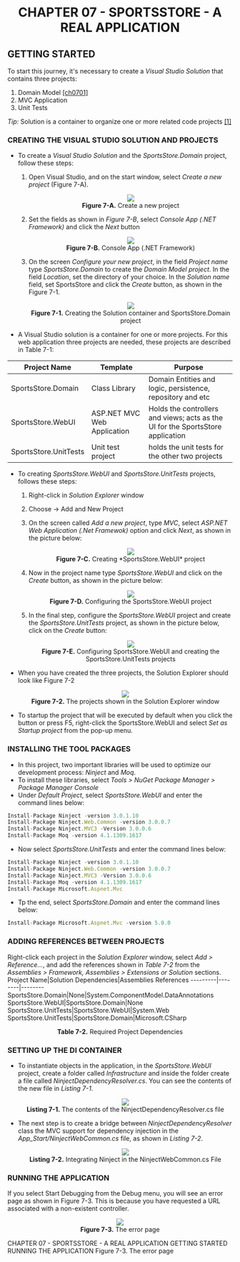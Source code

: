 <h1 align="center">
    CHAPTER 07 - SPORTSSTORE - A REAL APPLICATION
</h1>

## GETTING STARTED
To start this journey, it's necessary to create a *Visual Studio Solution* that contains three projects: 
1. Domain Model [[ch0701]](Issues/ch0701-domain-model.md)
2. MVC Application
3. Unit Tests  

*Tip:* Solution is a container to organize one or more related code projects [[1]](https://docs.microsoft.com/en-us/visualstudio/get-started/tutorial-projects-solutions?view=vs-2022)  

### CREATING THE VISUAL STUDIO SOLUTION AND PROJECTS
* To create a *Visual Studio Solution* and the *SportsStore.Domain* project, follow these steps:
    1. Open Visual Studio, and on the start window, select *Create a new project* (Figure 7-A).
        <p align="center">
            <img src="ch07-Pictures/Figure 7-A.png" /><br />
            <b>Figure 7-A.</b> Create a new project
        </p>  
    2. Set the fields as shown in *Figure 7-B*, select *Console App (.NET Framework)* and click the *Next* button
        <p align="center">
            <img src="ch07-Pictures/Figure 7-B.png" /><br />
            <b>Figure 7-B.</b> Console App (.NET Framework)
        </p>  
    3. On the screen *Configure your new project*, in the field *Project name* type *SportsStore.Domain* to create the *Domain Model project*. In the field *Location*, set the directory of your choice. In the *Solution name* field, set SportsStore and click the *Create* button, as shown in the Figure 7-1.
        <p align="center">
            <img src="ch07-Pictures/Figure 7-1.png" /><br />
            <b>Figure 7-1.</b> Creating the Solution container and SportsStore.Domain project
        </p>  

* A Visual Studio solution is a container for one or more projects. For this web application three projects are needed, these projects are described in Table 7-1:

**Project Name**|**Template**|**Purpose**
----------------|------------|------------
SportsStore.Domain|Class Library|Domain Entities and logic, persistence, repository and etc
SportsStore.WebUI|ASP.NET MVC Web Application|Holds the controllers and views; acts as the UI for the SportsStore application
SportsStore.UnitTests|Unit test project|holds the unit tests for the other two projects    

* To creating *SportsStore.WebUI* and *SportsStore.UnitTests* projects, follows these steps:
    1. Right-click in *Solution Explorer* window
    2. Choose -> Add and New Project
    3. On the screen called *Add a new project*, type *MVC*, select *ASP.NET Web Application (.Net Framewok)* option and click *Next*, as shown in the picture below:
        <p align="center">
            <img src="ch07-Pictures/Figure 7-C.png" /><br />
            <b>Figure 7-C.</b> Creating *SportsStore.WebUI* project
        </p>  

    4. Now in the project name type *SportsStore.WebUI* and click on the *Create* button, as shown in the picture below:
        <p align="center">
            <img src="ch07-Pictures/Figure 7-D.png" /><br />
            <b>Figure 7-D.</b> Configuring the SportsStore.WebUI project
        </p>  

    5. In the final step, configure the *SportsStore.WebUI* project and  create the *SportsStore.UnitTests* project, as shown in the picture below, click on the *Create* button: 
        <p align="center">
            <img src="ch07-Pictures/Figure 7-E.png" /><br />
            <b>Figure 7-E.</b> Configuring SportsStore.WebUI and creating the SportsStore.UnitTests projects
        </p>  

* When you have created the three projects, the Solution Explorer should look like Figure 7-2
    <p align="center">
        <img src="ch07-Pictures/Figure 7-2.png" /><br />
        <b>Figure 7-2.</b> The projects shown in the Solution Explorer window
    </p>  

* To startup the project that will be executed by default when you click the button or press F5, right-click the SportsStore.WebUI and select *Set as Startup project* from the pop-up menu.

### INSTALLING THE TOOL PACKAGES
* In this project, two important libraries will be used to optimize our development process: *Ninject* and *Moq*.
* To install these libraries, select *Tools > NuGet Package Manager > Package Manager Console*
* Under *Default Project*, select *SportsStore.WebUI* and enter the command lines below:
```js
Install-Package Ninject -version 3.0.1.10
Install-Package Ninject.Web.Common -version 3.0.0.7
Install-Package Ninject.MVC3 -Version 3.0.0.6
Install-Package Moq -version 4.1.1309.1617
```  

* Now select *SportsStore.UnitTests* and enter the command lines below:
```js
Install-Package Ninject -version 3.0.1.10
Install-Package Ninject.Web.Common -version 3.0.0.7
Install-Package Ninject.MVC3 -Version 3.0.0.6
Install-Package Moq -version 4.1.1309.1617
Install-Package Microsoft.Aspnet.Mvc 
```  

* Tp the end, select *SportsStore.Domain* and enter the command lines below:
```js
Install-Package Microsoft.Aspnet.Mvc -version 5.0.0
```  

### ADDING REFERENCES BETWEEN PROJECTS
Right-click each project in the *Solution Explorer* window, select *Add > Reference...*, and add the references shown in *Table 7-2* from the *Assemblies > Framework, Assemblies > Extensions or Solution* sections.
Project Name|Solution Dependencies|Assemblies References
---------|--------|--------
SportsStore.Domain|None|System.ComponentModel.DataAnnotations
SportsStore.WebUI|SportsStore.Domain|None
SportsStore.UnitTests|SportsStore.WebUI|System.Web
SportsStore.UnitTests|SportsStore.Domain|Microsoft.CSharp  
<p align="center">
    <b>Table 7-2.</b> Required Project Dependencies
</p>  

### SETTING UP THE DI CONTAINER
* To instantiate objects in the application, in the *SportsStore.WebUI* project, create a folder called *Infrastructure* and inside the folder create a file called *NinjectDependencyResolver.cs*. You can see the contents of the new file in *Listing 7-1*.
    <p align="center">
        <img src="ch07-Pictures/Listing 7-1.png" /><br />
        <b>Listing 7-1.</b> The contents of the NinjectDependencyResolver.cs file
    </p>  

* The next step is to create a bridge between *NinjectDependencyResolver* class the MVC support for dependency injection in the *App_Start/NinjectWebCommon.cs* file, as shown in *Listing 7-2*.
    <p align="center">
        <img src="ch07-Pictures/Listing 7-2.png" /><br />
        <b>Listing 7-2.</b> Integrating Ninject in the NinjectWebCommon.cs File
    </p>  

### RUNNING THE APPLICATION
If you select Start Debugging from the Debug menu, you will see an error page as shown in Figure 7-3. This is because you have requested a URL associated with a non-existent controller.

<p align="center">
    <img src="ch07-Pictures/Figure 7-3.png" /><br />
    <b>Figure 7-3.</b> The error page
</p>  


CHAPTER 07 - SPORTSSTORE - A REAL APPLICATION
    GETTING STARTED
        RUNNING THE APPLICATION
            Figure 7-3. The error page